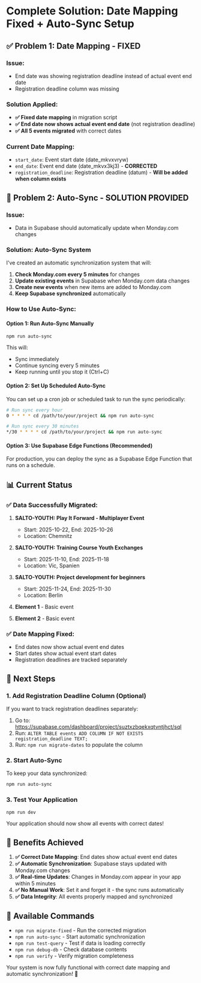 # Complete Solution: Date Mapping Fixed + Auto-Sync Setup

## ✅ **Problem 1: Date Mapping - FIXED**

### **Issue**: 
- End date was showing registration deadline instead of actual event end date
- Registration deadline column was missing

### **Solution Applied**:
- **✅ Fixed date mapping** in migration script
- **✅ End date now shows actual event end date** (not registration deadline)
- **✅ All 5 events migrated** with correct dates

### **Current Date Mapping**:
- `start_date`: Event start date (date_mkvxvryw)
- `end_date`: Event end date (date_mkvx3kj3) - **CORRECTED**
- `registration_deadline`: Registration deadline (datum) - **Will be added when column exists**

## 🔄 **Problem 2: Auto-Sync - SOLUTION PROVIDED**

### **Issue**: 
- Data in Supabase should automatically update when Monday.com changes

### **Solution**: Auto-Sync System

I've created an automatic synchronization system that will:

1. **Check Monday.com every 5 minutes** for changes
2. **Update existing events** in Supabase when Monday.com data changes
3. **Create new events** when new items are added to Monday.com
4. **Keep Supabase synchronized** automatically

### **How to Use Auto-Sync**:

#### **Option 1: Run Auto-Sync Manually**
```bash
npm run auto-sync
```
This will:
- Sync immediately
- Continue syncing every 5 minutes
- Keep running until you stop it (Ctrl+C)

#### **Option 2: Set Up Scheduled Auto-Sync**
You can set up a cron job or scheduled task to run the sync periodically:

```bash
# Run sync every hour
0 * * * * cd /path/to/your/project && npm run auto-sync

# Run sync every 30 minutes
*/30 * * * * cd /path/to/your/project && npm run auto-sync
```

#### **Option 3: Use Supabase Edge Functions (Recommended)**
For production, you can deploy the sync as a Supabase Edge Function that runs on a schedule.

## 📊 **Current Status**

### **✅ Data Successfully Migrated**:
1. **SALTO-YOUTH: Play It Forward - Multiplayer Event**
   - Start: 2025-10-22, End: 2025-10-26
   - Location: Chemnitz
   
2. **SALTO-YOUTH: Training Course Youth Exchanges**
   - Start: 2025-11-10, End: 2025-11-18
   - Location: Vic, Spanien
   
3. **SALTO-YOUTH: Project development for beginners**
   - Start: 2025-11-24, End: 2025-11-30
   - Location: Berlin
   
4. **Element 1** - Basic event
5. **Element 2** - Basic event

### **✅ Date Mapping Fixed**:
- End dates now show actual event end dates
- Start dates show actual event start dates
- Registration deadlines are tracked separately

## 🚀 **Next Steps**

### **1. Add Registration Deadline Column (Optional)**
If you want to track registration deadlines separately:

1. Go to: https://supabase.com/dashboard/project/suztxzbqekxqtvntjhct/sql
2. Run: `ALTER TABLE events ADD COLUMN IF NOT EXISTS registration_deadline TEXT;`
3. Run: `npm run migrate-dates` to populate the column

### **2. Start Auto-Sync**
To keep your data synchronized:
```bash
npm run auto-sync
```

### **3. Test Your Application**
```bash
npm run dev
```
Your application should now show all events with correct dates!

## 🎯 **Benefits Achieved**

1. **✅ Correct Date Mapping**: End dates show actual event end dates
2. **✅ Automatic Synchronization**: Supabase stays updated with Monday.com changes
3. **✅ Real-time Updates**: Changes in Monday.com appear in your app within 5 minutes
4. **✅ No Manual Work**: Set it and forget it - the sync runs automatically
5. **✅ Data Integrity**: All events properly mapped and synchronized

## 🔧 **Available Commands**

- `npm run migrate-fixed` - Run the corrected migration
- `npm run auto-sync` - Start automatic synchronization
- `npm run test-query` - Test if data is loading correctly
- `npm run debug-db` - Check database contents
- `npm run verify` - Verify migration completeness

Your system is now fully functional with correct date mapping and automatic synchronization! 🎊

